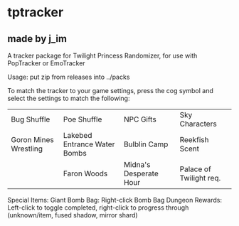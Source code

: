 # tptracker
## made by j_im
A tracker package for Twilight Princess Randomizer, for use with PopTracker or EmoTracker

Usage: put zip from releases into ../packs

To match the tracker to your game settings, press the cog symbol and select the settings to match the following:

|||||
|-|-|-|-|
|Bug Shuffle|Poe Shuffle|NPC Gifts|Sky Characters|Shop Items|Hidden Skills|
|Goron Mines Wrestling|Lakebed Entrance Water Bombs|Bulblin Camp|Reekfish Scent|Master Sword for Temple of Time|Sky Cannon skip|
||Faron Woods|Midna's Desperate Hour|Palace of Twilight req.|Hyrule Castle req.||

Special Items:
Giant Bomb Bag: Right-click Bomb Bag
Dungeon Rewards: Left-click to toggle completed, right-click to progress through (unknown/item, fused shadow, mirror shard)  
